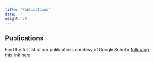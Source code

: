 ```yaml
---
title: 'Publications'
date: ''
weight: 30
---
```

## Publications

Find the full list of our publications courtesy of Google Scholar [following this link here](https://scholar.google.com/citations?hl=en&user=1QD4sIcAAAAJ&view_op=list_works&sortby=pubdate)
